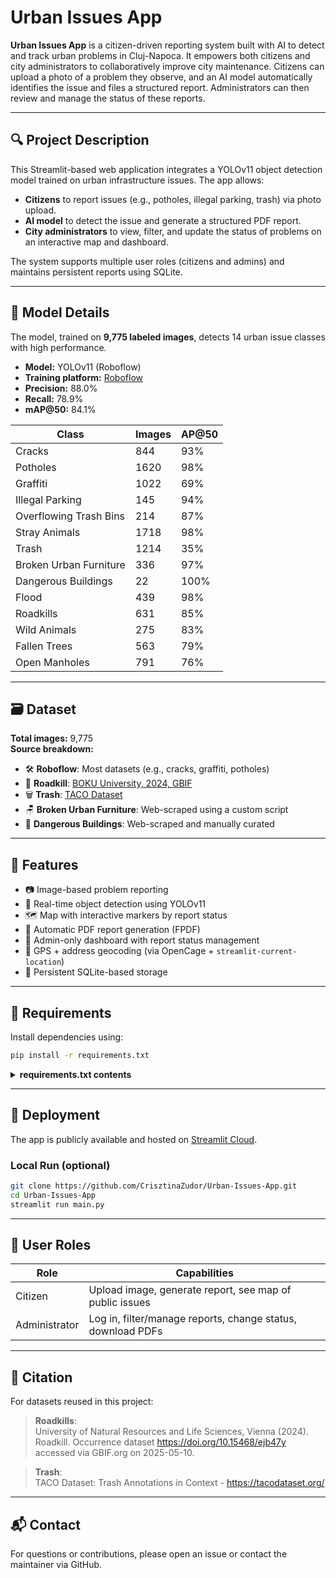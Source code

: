 
# Urban Issues App

**Urban Issues App** is a citizen-driven reporting system built with AI to detect and track urban problems in Cluj-Napoca. It empowers both citizens and city administrators to collaboratively improve city maintenance. Citizens can upload a photo of a problem they observe, and an AI model automatically identifies the issue and files a structured report. Administrators can then review and manage the status of these reports.

---

## 🔍 Project Description

This Streamlit-based web application integrates a YOLOv11 object detection model trained on urban infrastructure issues. The app allows:

- **Citizens** to report issues (e.g., potholes, illegal parking, trash) via photo upload.
- **AI model** to detect the issue and generate a structured PDF report.
- **City administrators** to view, filter, and update the status of problems on an interactive map and dashboard.

The system supports multiple user roles (citizens and admins) and maintains persistent reports using SQLite.

---

## 🧠 Model Details

The model, trained on **9,775 labeled images**, detects 14 urban issue classes with high performance.

- **Model:** YOLOv11 (Roboflow)
- **Training platform:** [Roboflow](https://app.roboflow.com/)
- **Precision:** 88.0%
- **Recall:** 78.9%
- **mAP@50:** 84.1%

| Class                    | Images | AP@50 |
|-------------------------|--------|-------|
| Cracks                  | 844    | 93%   |
| Potholes                | 1620   | 98%   |
| Graffiti                | 1022   | 69%   |
| Illegal Parking         | 145    | 94%   |
| Overflowing Trash Bins | 214    | 87%   |
| Stray Animals           | 1718   | 98%   |
| Trash                   | 1214   | 35%   |
| Broken Urban Furniture  | 336    | 97%   |
| Dangerous Buildings     | 22     | 100%  |
| Flood                   | 439    | 98%   |
| Roadkills               | 631    | 85%   |
| Wild Animals            | 275    | 83%   |
| Fallen Trees            | 563    | 79%   |
| Open Manholes           | 791    | 76%   |

---

## 🗃️ Dataset

**Total images:** 9,775  
**Source breakdown:**

- 🛠️ **Roboflow**: Most datasets (e.g., cracks, graffiti, potholes)
- 🦴 **Roadkill**: [BOKU University, 2024, GBIF](https://doi.org/10.15468/ejb47y)
- 🗑️ **Trash**: [TACO Dataset](https://tacodataset.org/)
- 🪑 **Broken Urban Furniture**: Web-scraped using a custom script
- 🧱 **Dangerous Buildings**: Web-scraped and manually curated

---

## 🧩 Features

- 📷 Image-based problem reporting
- 🧠 Real-time object detection using YOLOv11
- 🗺️ Map with interactive markers by report status
- 📝 Automatic PDF report generation (FPDF)
- 🔐 Admin-only dashboard with report status management
- 📍 GPS + address geocoding (via OpenCage + `streamlit-current-location`)
- 💾 Persistent SQLite-based storage

---

## 🧪 Requirements

Install dependencies using:

```bash
pip install -r requirements.txt
```

<details>
<summary><strong>requirements.txt contents</strong></summary>

```
streamlit==1.45.0  
pandas  
pydeck  
geopy  
fpdf  
requests  
Pillow  
opencv-python-headless  
streamlit-javascript  
streamlit-current-location  
streamlit-folium
```
</details>

---

## 🚀 Deployment

The app is publicly available and hosted on [Streamlit Cloud](https://urban-issues-app.streamlit.app).

### Local Run (optional)

```bash
git clone https://github.com/CrisztinaZudor/Urban-Issues-App.git
cd Urban-Issues-App
streamlit run main.py
```

---

## 👥 User Roles

| Role         | Capabilities                                                 |
|--------------|--------------------------------------------------------------|
| Citizen      | Upload image, generate report, see map of public issues      |
| Administrator| Log in, filter/manage reports, change status, download PDFs |

---

## 📄 Citation

For datasets reused in this project:

> **Roadkills**:  
> University of Natural Resources and Life Sciences, Vienna (2024). Roadkill. Occurrence dataset https://doi.org/10.15468/ejb47y accessed via GBIF.org on 2025-05-10.  

> **Trash**:  
> TACO Dataset: Trash Annotations in Context - https://tacodataset.org/

---

## 📬 Contact

For questions or contributions, please open an issue or contact the maintainer via GitHub.
